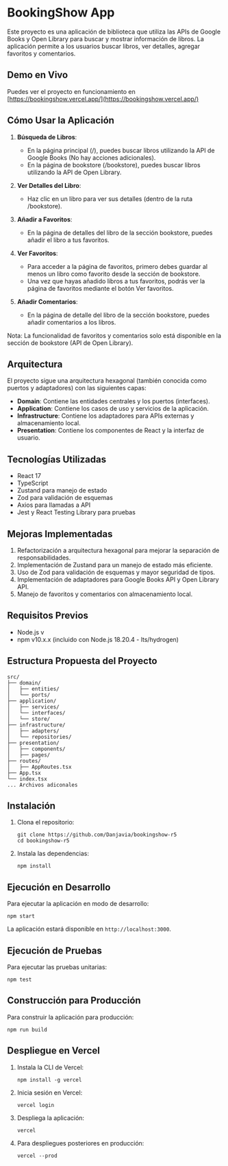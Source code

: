# BookingShow App

Este proyecto es una aplicación de biblioteca que utiliza las APIs de Google Books y Open Library para buscar y mostrar información de libros. La aplicación permite a los usuarios buscar libros, ver detalles, agregar favoritos y comentarios.

## Demo en Vivo

Puedes ver el proyecto en funcionamiento en [https://bookingshow.vercel.app/](https://bookingshow.vercel.app/)

## Cómo Usar la Aplicación

1. **Búsqueda de Libros**:
   - En la página principal (/), puedes buscar libros utilizando la API de Google Books (No hay acciones adicionales).
   - En la página de bookstore (/bookstore), puedes buscar libros utilizando la API de Open Library.

2. **Ver Detalles del Libro**:
   - Haz clic en un libro para ver sus detalles (dentro de la ruta /bookstore).

3. **Añadir a Favoritos**:
   - En la página de detalles del libro de la sección bookstore, puedes añadir el libro a tus favoritos.

4. **Ver Favoritos**:
   - Para acceder a la página de favoritos, primero debes guardar al menos un libro como favorito desde la sección de bookstore.
   - Una vez que hayas añadido libros a tus favoritos, podrás ver la página de favoritos mediante el botón Ver favoritos.

5. **Añadir Comentarios**:
   - En la página de detalle del libro de la sección bookstore, puedes añadir comentarios a los libros.

Nota: La funcionalidad de favoritos y comentarios solo está disponible en la sección de bookstore (API de Open Library).

## Arquitectura

El proyecto sigue una arquitectura hexagonal (también conocida como puertos y adaptadores) con las siguientes capas:

- **Domain**: Contiene las entidades centrales y los puertos (interfaces).
- **Application**: Contiene los casos de uso y servicios de la aplicación.
- **Infrastructure**: Contiene los adaptadores para APIs externas y almacenamiento local.
- **Presentation**: Contiene los componentes de React y la interfaz de usuario.

## Tecnologías Utilizadas

- React 17
- TypeScript
- Zustand para manejo de estado
- Zod para validación de esquemas
- Axios para llamadas a API
- Jest y React Testing Library para pruebas

## Mejoras Implementadas

1. Refactorización a arquitectura hexagonal para mejorar la separación de responsabilidades.
2. Implementación de Zustand para un manejo de estado más eficiente.
3. Uso de Zod para validación de esquemas y mayor seguridad de tipos.
4. Implementación de adaptadores para Google Books API y Open Library API.
5. Manejo de favoritos y comentarios con almacenamiento local.

## Requisitos Previos

- Node.js v
- npm v10.x.x (incluido con Node.js 18.20.4 - lts/hydrogen)

## Estructura Propuesta del Proyecto

```
src/
├── domain/
│   ├── entities/
│   └── ports/
├── application/
│   ├── services/
│   └── interfaces/
│   └── store/
├── infrastructure/
│   ├── adapters/
│   └── repositories/
├── presentation/
│   ├── components/
│   ├── pages/
├── routes/
│   ├── AppRoutes.tsx
├── App.tsx
└── index.tsx
... Archivos adiconales
```

## Instalación

1. Clona el repositorio:
   ```
   git clone https://github.com/Danjavia/bookingshow-r5
   cd bookingshow-r5
   ```

2. Instala las dependencias:
   ```
   npm install
   ```

## Ejecución en Desarrollo

Para ejecutar la aplicación en modo de desarrollo:

```
npm start
```

La aplicación estará disponible en `http://localhost:3000`.

## Ejecución de Pruebas

Para ejecutar las pruebas unitarias:

```
npm test
```

## Construcción para Producción

Para construir la aplicación para producción:

```
npm run build
```

## Despliegue en Vercel

1. Instala la CLI de Vercel:
   ```
   npm install -g vercel
   ```

2. Inicia sesión en Vercel:
   ```
   vercel login
   ```

3. Despliega la aplicación:
   ```
   vercel
   ```

4. Para despliegues posteriores en producción:
   ```
   vercel --prod
   ```
